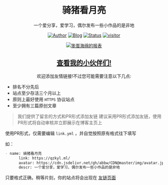 <h1 align="center">骑猪看月亮</h1>
<div align="center">

一个爱分享，爱学习，偶尔发布一些小作品的是非地

[![Author](https://flat.badgen.net/badge/author/abbw/)](https://github.com/abbw)
[![Blog](https://flat.badgen.net/badge/blog/骑猪看月亮/orange/)](https://qzkyl.ml)
[![Status](https://github.com/abbw/blog_source/workflows/Deploy%20Blog/badge.svg)](https://github.com/abbw/abbw.github.io)
[![visitor](https://visitor-badge.glitch.me/badge?page_id=abbw)](https://qzkyl.ml)

</div>

<p align="center">
  <a href="https://github.com/abbw">
    <img src="https://ghchart.rshah.org/abbw" alt="笨蛋海绵的报表" />
  </a>
</p>

<h2 align="center"><a href="https://qzkyl.ml/links/">查看我的小伙伴们!</a></h2>

<div align="center">
欢迎添加友情链接!不过您可能需要注意以下几点:
</div>

* 排名不分先后
* 站点至少存活三个月以上
* 原则上最好使用 `HTTPS` 协议站点
* 至少拥有三篇原创文章

> 我们提供了留言的方式和PR形式添加友链
> 建议采用PR形式添加友链，使用PR形式将自动审核并立即展示在博客主页上

使用PR形式，仅需要编辑 `link.yml` ，并自觉按照原有格式往下填写

如：

```markdown
- name: 骑猪看月亮
      link: https://qzkyl.ml/
      avatar: https://cdn.jsdelivr.net/gh/abbw/CDN@master/img/avatar.jpg
      descr: 一个爱分享，爱学习，偶尔发布一些小作品的是非地
```

只要格式正确，稍等片刻，你的站点将会出现在 [友链页面](https://qzkyl.ml/links/)
